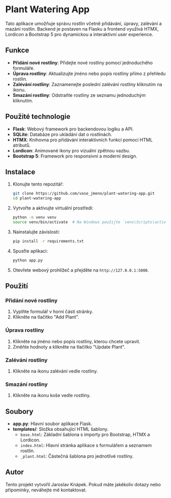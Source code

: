 # Plant Watering App

Tato aplikace umožňuje správu rostlin včetně přidávání, úpravy, zalévání a mazání rostlin. Backend je postaven na Flasku a frontend využívá HTMX, Lordicon a Bootstrap 5 pro dynamickou a interaktivní user experience.

## Funkce

- **Přidání nové rostliny**: Přidejte nové rostliny pomocí jednoduchého formuláře.
- **Úprava rostliny**: Aktualizujte jméno nebo popis rostliny přímo z přehledu rostlin.
- **Zalévání rostliny**: Zaznamenejte poslední zalévání rostliny kliknutím na ikonu.
- **Smazání rostliny**: Odstraňte rostliny ze seznamu jednoduchým kliknutím.

## Použité technologie

- **Flask**: Webový framework pro backendovou logiku a API.
- **SQLite**: Databáze pro ukládání dat o rostlinách.
- **HTMX**: Knihovna pro přidávání interaktivních funkcí pomocí HTML atributů.
- **Lordicon**: Animované ikony pro vizuální zpětnou vazbu.
- **Bootstrap 5**: Framework pro responsivní a moderní design.

## Instalace

1. Klonujte tento repozitář:
    ```bash
    git clone https://github.com/vase_jmeno/plant-watering-app.git
    cd plant-watering-app
    ```

2. Vytvořte a aktivujte virtuální prostředí:
    ```bash
    python -m venv venv
    source venv/bin/activate  # Na Windows použijte `venv\Scripts\activate`
    ```

3. Nainstalujte závislosti:
    ```bash
    pip install -r requirements.txt
    ```

4. Spusťte aplikaci:
    ```bash
    python app.py
    ```

5. Otevřete webový prohlížeč a přejděte na `http://127.0.0.1:5000`.

## Použití

### Přidání nové rostliny
1. Vyplňte formulář v horní části stránky.
2. Klikněte na tlačítko "Add Plant".

### Úprava rostliny
1. Klikněte na jméno nebo popis rostliny, kterou chcete upravit.
2. Změňte hodnoty a klikněte na tlačítko "Update Plant".

### Zalévání rostliny
1. Klikněte na ikonu zalévání vedle rostliny.

### Smazání rostliny
1. Klikněte na ikonu koše vedle rostliny.

## Soubory

- **app.py**: Hlavní soubor aplikace Flask.
- **templates/**: Složka obsahující HTML šablony.
  - `base.html`: Základní šablona s importy pro Bootstrap, HTMX a Lordicon.
  - `index.html`: Hlavní stránka aplikace s formulářem a seznamem rostlin.
  - `_plant.html`: Částečná šablona pro jednotlivé rostliny.

## Autor

Tento projekt vytvořil Jaroslav Knápek. Pokud máte jakékoliv dotazy nebo připomínky, neváhejte mě kontaktovat.
